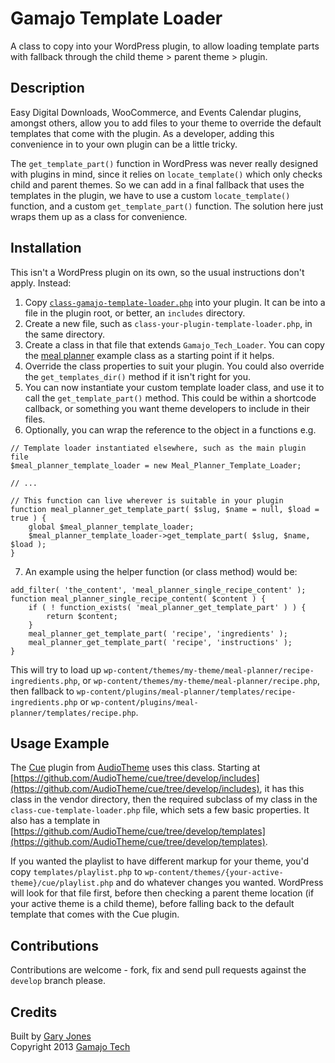 # Gamajo Template Loader

A class to copy into your WordPress plugin, to allow loading template parts with fallback through the child theme > parent theme > plugin.

## Description

Easy Digital Downloads, WooCommerce, and Events Calendar plugins, amongst others, allow you to add files to your theme to override the default templates that come with the plugin. As a developer, adding this convenience in to your own plugin can be a little tricky.

The `get_template_part()` function in WordPress was never really designed with plugins in mind, since it relies on `locate_template()` which only checks child and parent themes. So we can add in a final fallback that uses the templates in the plugin, we have to use a custom `locate_template()` function, and a custom `get_template_part()` function. The solution here just wraps them up as a class for convenience.

## Installation

This isn't a WordPress plugin on its own, so the usual instructions don't apply. Instead:

1. Copy [`class-gamajo-template-loader.php`](class-gamajo-template-loader.php) into your plugin. It can be into a file in the plugin root, or better, an `includes` directory.
2. Create a new file, such as `class-your-plugin-template-loader.php`, in the same directory.
3. Create a class in that file that extends `Gamajo_Tech_Loader`. You can copy the [meal planner](class-meal-planner-template-loader.php) example class as a starting point if it helps.
4. Override the class properties to suit your plugin. You could also override the `get_templates_dir()` method if it isn't right for you.
5. You can now instantiate your custom template loader class, and use it to call the `get_template_part()` method. This could be within a shortcode callback, or something you want theme developers to include in their files.
6. Optionally, you can wrap the reference to the object in a functions e.g.

  ~~~
  // Template loader instantiated elsewhere, such as the main plugin file
  $meal_planner_template_loader = new Meal_Planner_Template_Loader;

  // ...

  // This function can live wherever is suitable in your plugin
  function meal_planner_get_template_part( $slug, $name = null, $load = true ) {
      global $meal_planner_template_loader;
      $meal_planner_template_loader->get_template_part( $slug, $name, $load );
  }
  ~~~
7. An example using the helper function (or class method) would be:

  ~~~
  add_filter( 'the_content', 'meal_planner_single_recipe_content' );
  function meal_planner_single_recipe_content( $content ) {
      if ( ! function_exists( 'meal_planner_get_template_part' ) ) {
          return $content;
      }
      meal_planner_get_template_part( 'recipe', 'ingredients' );
      meal_planner_get_template_part( 'recipe', 'instructions' );
  }
  ~~~
This will try to load up `wp-content/themes/my-theme/meal-planner/recipe-ingredients.php`, or `wp-content/themes/my-theme/meal-planner/recipe.php`, then fallback to `wp-content/plugins/meal-planner/templates/recipe-ingredients.php` or `wp-content/plugins/meal-planner/templates/recipe.php`.

## Usage Example

The [Cue](https://github.com/AudioTheme/cue) plugin from [AudioTheme](http://audiotheme.com/) uses this class. Starting at [https://github.com/AudioTheme/cue/tree/develop/includes](https://github.com/AudioTheme/cue/tree/develop/includes), it has this class in the vendor directory, then the required subclass of my class in the `class-cue-template-loader.php` file, which sets a few basic properties. It also has a template in [https://github.com/AudioTheme/cue/tree/develop/templates](https://github.com/AudioTheme/cue/tree/develop/templates).

If you wanted the playlist to have different markup for your theme, you'd copy `templates/playlist.php` to `wp-content/themes/{your-active-theme}/cue/playlist.php` and do whatever changes you wanted. WordPress will look for that file first, before then checking a parent theme location (if your active theme is a child theme), before falling back to the default template that comes with the Cue plugin.

## Contributions
Contributions are welcome - fork, fix and send pull requests against the `develop` branch please.

## Credits

Built by [Gary Jones](https://twitter.com/GaryJ)  
Copyright 2013 [Gamajo Tech](http://gamajo.com/)
